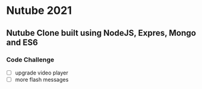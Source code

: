 # Nutube 2021

## Nutube Clone built using NodeJS, Expres, Mongo and ES6

### Code Challenge

- [ ] upgrade video player
- [ ] more flash messages
